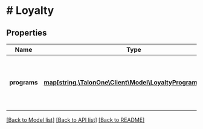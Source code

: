 # # Loyalty

## Properties

Name | Type | Description | Notes
------------ | ------------- | ------------- | -------------
**programs** | [**map[string,\TalonOne\Client\Model\LoyaltyProgramLedgers]**](LoyaltyProgramLedgers.md) | A map holding information about the loyalty programs balance | 

[[Back to Model list]](../../README.md#documentation-for-models) [[Back to API list]](../../README.md#documentation-for-api-endpoints) [[Back to README]](../../README.md)


